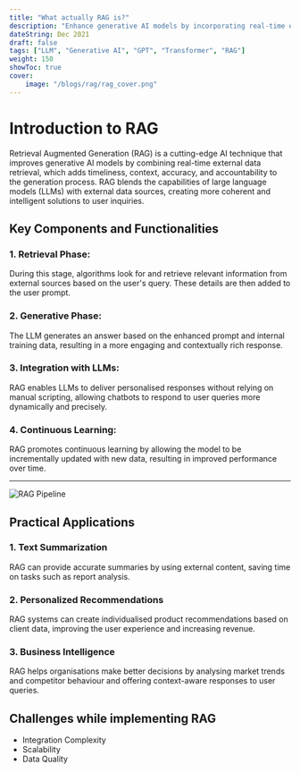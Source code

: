 ```yaml
---
title: "What actually RAG is?"
description: "Enhance generative AI models by incorporating real-time external data"
dateString: Dec 2021
draft: false
tags: ["LLM", "Generative AI", "GPT", "Transformer", "RAG"]
weight: 150
showToc: true
cover:
    image: "/blogs/rag/rag_cover.png"
---
```


# Introduction to RAG
Retrieval Augmented Generation (RAG) is a cutting-edge AI technique that improves generative AI models by combining real-time external data retrieval, which adds timeliness, context, accuracy, and accountability to the generation process. RAG blends the capabilities of large language models (LLMs) with external data sources, creating more coherent and intelligent solutions to user inquiries.

## Key Components and Functionalities
### 1. Retrieval Phase:
During this stage, algorithms look for and retrieve relevant information from external sources based on the user's query. These details are then added to the user prompt.
### 2. Generative Phase:
The LLM generates an answer based on the enhanced prompt and internal training data, resulting in a more engaging and contextually rich response.
### 3. Integration with LLMs:
RAG enables LLMs to deliver personalised responses without relying on manual scripting, allowing chatbots to respond to user queries more dynamically and precisely.
### 4. Continuous Learning:
RAG promotes continuous learning by allowing the model to be incrementally updated with new data, resulting in improved performance over time.

<hr>

![RAG Pipeline](/blogs/rag/rag_pipeline.png)

## Practical Applications
### 1. Text Summarization
RAG can provide accurate summaries by using external content, saving time on tasks such as report analysis.
### 2. Personalized Recommendations
RAG systems can create individualised product recommendations based on client data, improving the user experience and increasing revenue.
### 3. Business Intelligence
RAG helps organisations make better decisions by analysing market trends and competitor behaviour and offering context-aware responses to user queries.

## Challenges while implementing RAG
- Integration Complexity
- Scalability
- Data Quality
